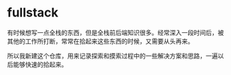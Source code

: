# fullstack

有时候想写一点全栈的东西，但是全栈前后端知识很多。经常深入一段时间后，被其他的工作所打断，常常在拾起来这些东西的时候，又需要从头再来。

所以我新建这个仓库，用来记录探索和摸索过程中的一些解决方案和思路，一遍以后能够快速的拾起来。
